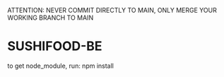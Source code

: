 ATTENTION: NEVER COMMIT DIRECTLY TO MAIN, ONLY MERGE YOUR WORKING BRANCH TO MAIN

# SUSHIFOOD-BE
 
to get node_module, run: npm install
